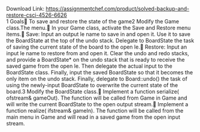 Download Link: https://assignmentchef.com/product/solved-backup-and-restore-csci-4526-6626
<br>
1 Goals&#xf; To save and restore the state of the game2 Modify the Game class.The menu.&#xf; In your Game class, activate the Save and Restore menu items.&#xf; Save: Input an output le name to save in and open it. Use it to save the BoardState at the top of the undo stack. Delegate to BoardState the task of saving the current state of the board to the open le.&#xf; Restore: Input an input le name to restore from and open it. Clear the undo and redo stacks, and provide a BoardState* on the undo stack that is ready to receive the saved game from the open le. Then delegate the actual input to the BoardState class. Finally, input the saved BoardState so that it becomes the only item on the undo stack. Finally, delegate to Board::undo() the task of using the newly-input BoardState to overwrite the current state of the board.3 Modify the BoardState class.&#xf; Implement a function serialize( ofstream&amp; gameOut). The function will be called from Game in Game and will write the current BoardState to the open output stream.&#xf; Implement a function realize( ifstream&amp; gameIn). The function will be called from the main menu in Game and will read in a saved game from the open input stream.